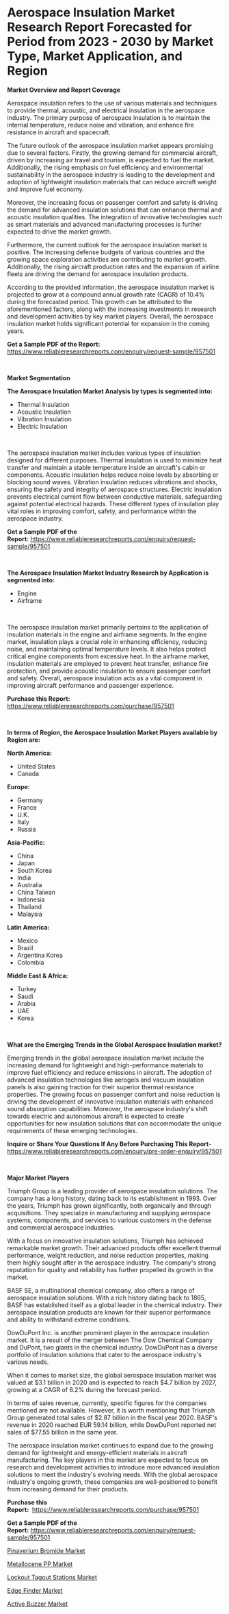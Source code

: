 <p><h1>Aerospace Insulation Market Research Report Forecasted for Period from 2023 -  2030 by Market Type, Market Application, and Region</h1></p><p><strong>Market Overview and Report Coverage</strong></p>
<p><p>Aerospace insulation refers to the use of various materials and techniques to provide thermal, acoustic, and electrical insulation in the aerospace industry. The primary purpose of aerospace insulation is to maintain the internal temperature, reduce noise and vibration, and enhance fire resistance in aircraft and spacecraft.</p><p>The future outlook of the aerospace insulation market appears promising due to several factors. Firstly, the growing demand for commercial aircraft, driven by increasing air travel and tourism, is expected to fuel the market. Additionally, the rising emphasis on fuel efficiency and environmental sustainability in the aerospace industry is leading to the development and adoption of lightweight insulation materials that can reduce aircraft weight and improve fuel economy.</p><p>Moreover, the increasing focus on passenger comfort and safety is driving the demand for advanced insulation solutions that can enhance thermal and acoustic insulation qualities. The integration of innovative technologies such as smart materials and advanced manufacturing processes is further expected to drive the market growth.</p><p>Furthermore, the current outlook for the aerospace insulation market is positive. The increasing defense budgets of various countries and the growing space exploration activities are contributing to market growth. Additionally, the rising aircraft production rates and the expansion of airline fleets are driving the demand for aerospace insulation products.</p><p>According to the provided information, the aerospace insulation market is projected to grow at a compound annual growth rate (CAGR) of 10.4% during the forecasted period. This growth can be attributed to the aforementioned factors, along with the increasing investments in research and development activities by key market players. Overall, the aerospace insulation market holds significant potential for expansion in the coming years.</p></p>
<p><strong>Get a Sample PDF of the Report:</strong> <a href="https://www.reliableresearchreports.com/enquiry/request-sample/957501">https://www.reliableresearchreports.com/enquiry/request-sample/957501</a></p>
<p>&nbsp;</p>
<p><strong>Market Segmentation</strong></p>
<p><strong>The Aerospace Insulation Market Analysis by types is segmented into:</strong></p>
<p><ul><li>Thermal Insulation</li><li>Acoustic Insulation</li><li>Vibration Insulation</li><li>Electric Insulation</li></ul></p>
<p>&nbsp;</p>
<p><p>The aerospace insulation market includes various types of insulation designed for different purposes. Thermal insulation is used to minimize heat transfer and maintain a stable temperature inside an aircraft's cabin or components. Acoustic insulation helps reduce noise levels by absorbing or blocking sound waves. Vibration insulation reduces vibrations and shocks, ensuring the safety and integrity of aerospace structures. Electric insulation prevents electrical current flow between conductive materials, safeguarding against potential electrical hazards. These different types of insulation play vital roles in improving comfort, safety, and performance within the aerospace industry.</p></p>
<p><strong>Get a Sample PDF of the Report:</strong>&nbsp;<a href="https://www.reliableresearchreports.com/enquiry/request-sample/957501">https://www.reliableresearchreports.com/enquiry/request-sample/957501</a></p>
<p>&nbsp;</p>
<p><strong>The Aerospace Insulation Market Industry Research by Application is segmented into:</strong></p>
<p><ul><li>Engine</li><li>Airframe</li></ul></p>
<p>&nbsp;</p>
<p><p>The aerospace insulation market primarily pertains to the application of insulation materials in the engine and airframe segments. In the engine market, insulation plays a crucial role in enhancing efficiency, reducing noise, and maintaining optimal temperature levels. It also helps protect critical engine components from excessive heat. In the airframe market, insulation materials are employed to prevent heat transfer, enhance fire protection, and provide acoustic insulation to ensure passenger comfort and safety. Overall, aerospace insulation acts as a vital component in improving aircraft performance and passenger experience.</p></p>
<p><strong>Purchase this Report:</strong>&nbsp; <a href="https://www.reliableresearchreports.com/purchase/957501">https://www.reliableresearchreports.com/purchase/957501</a></p>
<p>&nbsp;</p>
<p><strong>In terms of Region, the Aerospace Insulation Market Players available by Region are:</strong></p>
<p>
    <p> <strong> North America: </strong>
        <ul>
            <li>United States</li>
            <li>Canada</li>
        </ul>
        </p> 
    <p> <strong> Europe: </strong>
        <ul>
            <li>Germany</li>
            <li>France</li>
            <li>U.K.</li>
            <li>Italy</li>
            <li>Russia</li>
        </ul>
        </p> 
    <p> <strong> Asia-Pacific: </strong>
        <ul>
            <li>China</li>
            <li>Japan</li>
            <li>South Korea</li>
            <li>India</li>
            <li>Australia</li>
            <li>China Taiwan</li>
            <li>Indonesia</li>
            <li>Thailand</li>
            <li>Malaysia</li>
        </ul>
        </p> 
    <p> <strong> Latin America: </strong>
        <ul>
            <li>Mexico</li>
            <li>Brazil</li>
            <li>Argentina Korea</li>
            <li>Colombia</li>
        </ul>
        </p> 
    <p> <strong> Middle East & Africa: </strong>
        <ul>
            <li>Turkey</li>
            <li>Saudi</li>
            <li>Arabia</li>
            <li>UAE</li>
            <li>Korea</li>
        </ul>
    </p>
    </p>
<p>&nbsp;</p>
<p><strong>What are the Emerging Trends in the Global Aerospace Insulation market?</strong></p>
<p><p>Emerging trends in the global aerospace insulation market include the increasing demand for lightweight and high-performance materials to improve fuel efficiency and reduce emissions in aircraft. The adoption of advanced insulation technologies like aerogels and vacuum insulation panels is also gaining traction for their superior thermal resistance properties. The growing focus on passenger comfort and noise reduction is driving the development of innovative insulation materials with enhanced sound absorption capabilities. Moreover, the aerospace industry's shift towards electric and autonomous aircraft is expected to create opportunities for new insulation solutions that can accommodate the unique requirements of these emerging technologies.</p></p>
<p><strong>Inquire or Share Your Questions If Any Before Purchasing This Report</strong>- <a href="https://www.reliableresearchreports.com/enquiry/pre-order-enquiry/957501">https://www.reliableresearchreports.com/enquiry/pre-order-enquiry/957501</a></p>
<p>&nbsp;</p>
<p><strong>Major Market Players</strong></p>
<p><p>Triumph Group is a leading provider of aerospace insulation solutions. The company has a long history, dating back to its establishment in 1993. Over the years, Triumph has grown significantly, both organically and through acquisitions. They specialize in manufacturing and supplying aerospace systems, components, and services to various customers in the defense and commercial aerospace industries.</p><p>With a focus on innovative insulation solutions, Triumph has achieved remarkable market growth. Their advanced products offer excellent thermal performance, weight reduction, and noise reduction properties, making them highly sought after in the aerospace industry. The company's strong reputation for quality and reliability has further propelled its growth in the market.</p><p>BASF SE, a multinational chemical company, also offers a range of aerospace insulation solutions. With a rich history dating back to 1865, BASF has established itself as a global leader in the chemical industry. Their aerospace insulation products are known for their superior performance and ability to withstand extreme conditions.</p><p>DowDuPont Inc. is another prominent player in the aerospace insulation market. It is a result of the merger between The Dow Chemical Company and DuPont, two giants in the chemical industry. DowDuPont has a diverse portfolio of insulation solutions that cater to the aerospace industry's various needs.</p><p>When it comes to market size, the global aerospace insulation market was valued at $3.1 billion in 2020 and is expected to reach $4.7 billion by 2027, growing at a CAGR of 6.2% during the forecast period.</p><p>In terms of sales revenue, currently, specific figures for the companies mentioned are not available. However, it is worth mentioning that Triumph Group generated total sales of $2.87 billion in the fiscal year 2020. BASF's revenue in 2020 reached EUR 59.14 billion, while DowDuPont reported net sales of $77.55 billion in the same year.</p><p>The aerospace insulation market continues to expand due to the growing demand for lightweight and energy-efficient materials in aircraft manufacturing. The key players in this market are expected to focus on research and development activities to introduce more advanced insulation solutions to meet the industry's evolving needs. With the global aerospace industry's ongoing growth, these companies are well-positioned to benefit from increasing demand for their products.</p></p>
<p><strong>Purchase this Report:</strong>&nbsp;&nbsp;<a href="https://www.reliableresearchreports.com/purchase/957501">https://www.reliableresearchreports.com/purchase/957501</a></p>
<p></p>
<p><strong>Get a Sample PDF of the Report:</strong>&nbsp;<a href="https://www.reliableresearchreports.com/enquiry/request-sample/957501">https://www.reliableresearchreports.com/enquiry/request-sample/957501</a></p>
<p><p><a href="https://github.com/prosalinda88/Market-Research-Report-List-1/blob/main/pinaverium-bromide-market.md">Pinaverium Bromide Market</a></p><p><a href="https://github.com/amae102299/Market-Research-Report-List-1/blob/main/metallocene-pp-market.md">Metallocene PP Market</a></p><p><a href="https://medium.com/@maeganbraun/lockout-tagout-stations-nbsp-market-focuses-on-market-share-size-and-projected-forecast-till-2030-9c518a161b9b">Lockout Tagout Stations Market</a></p><p><a href="https://medium.com/@toneygrimes2023/edge-finder-market-analysis-its-cagr-market-segmentation-and-global-industry-overview-c101954c67b4">Edge Finder Market</a></p><p><a href="https://medium.com/@under.noon.tower/active-buzzer-market-report-reveals-the-latest-trends-and-growth-opportunities-of-this-market-f18165e6fa42">Active Buzzer Market</a></p></p>